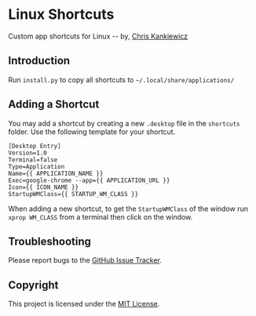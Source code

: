 Linux Shortcuts
===============

Custom app shortcuts for Linux -- by, [Chris Kankiewicz](https://www.ChrisKankiewicz.com)

Introduction
------------

Run `install.py` to copy all shortcuts to `~/.local/share/applications/`

Adding a Shortcut
-----------------

You may add a shortcut by creating a new `.desktop` file in the `shortcuts`
folder. Use the following template for your shortcut.

    [Desktop Entry]
    Version=1.0
    Terminal=false
    Type=Application
    Name={{ APPLICATION_NAME }}
    Exec=google-chrome --app={{ APPLICATION_URL }}
    Icon={{ ICON_NAME }}
    StartupWMClass={{ STARTUP_WM_CLASS }}

When adding a new shortcut, to get the `StartupWMClass` of the window run
`xprop WM_CLASS` from a terminal then click on the window.

Troubleshooting
---------------

Please report bugs to the [GitHub Issue Tracker](https://github.com/PHLAK/chrome-apps/issues).

Copyright
---------

This project is licensed under the [MIT License](https://github.com/PHLAK/chrome-apps/blob/master/LICENSE).
